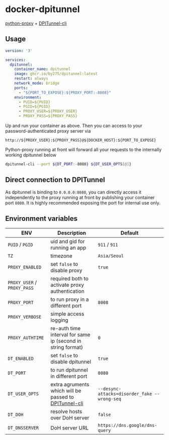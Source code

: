 # docker-dpitunnel

[python-proxy](https://github.com/qwj/python-proxy) + [DPITunnel-cli](https://github.com/zhenyolka/DPITunnel-cli)

## Usage

```yaml
version: '3'

services:
  dpitunnel:
    container_name: dpitunnel
    image: ghcr.io/by275/dpitunnel:latest
    restart: always
    network_mode: bridge
    ports:
      - "${PORT_TO_EXPOSE}:${PROXY_PORT:-8008}"
    environment:
      - PUID=${PUID}
      - PGID=${PGID}
      - PROXY_USER=${PROXY_USER}
      - PROXY_PASS=${PROXY_PASS}
```

Up and run your container as above. Then you can access to your password-authenticated proxy server via

```http://${PROXY_USER}:${PROXY_PASS}@${DOCKER_HOST}:${PORT_TO_EXPOSE}```

Python-proxy running at front will forward all your requests to the internally working dpitunnel below

```bash
dpitunnel-cli --port ${DT_PORT:-8080} ${DT_USER_OPTS[@]}
```

## Direct connection to DPITunnel

As dpitunnel is binding to ```0.0.0.0:8080```, you can directly access it independently to the proxy running at front by publishing your container port ```8080```. It is highly recommended exposing the port for internal use only.

## Environment variables

| ENV  | Description  | Default  |
|---|---|---|
| ```PUID``` / ```PGID```  | uid and gid for running an app  | ```911``` / ```911```  |
| ```TZ```  | timezone  | ```Asia/Seoul```  |
| ```PROXY_ENABLED```  | set ```false``` to disable proxy | ```true``` |
| ```PROXY_USER``` / ```PROXY_PASS```  | required both to activate proxy authentication   |  |
| ```PROXY_PORT```  | to run proxy in a different port  | ```8008``` |
| ```PROXY_VERBOSE```  | simple access logging  |  |
| ```PROXY_AUTHTIME```  | re-auth time interval for same ip (second in string format)  | ```0``` |
| ```DT_ENABLED```  | set ```false``` to disable dpitunnel  | ```true``` |
| ```DT_PORT```  | to run dpitunnel in different port  | ```8080```  |
| ```DT_USER_OPTS```  | extra agruments which will be passed to [DPITunnel-cli](https://github.com/zhenyolka/DPITunnel-cli)  | ```--desync-attacks=disorder_fake --wrong-seq```  |
| ```DT_DOH```  | resolve hosts over DoH server  | ```false```  |
| ```DT_DNSSERVER```  | DoH server URL  | ```https://dns.google/dns-query```  |
